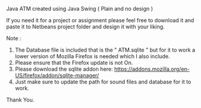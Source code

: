 Java ATM created using Java Swing ( Plain and no design )

If you need it for a project or assignment please feel free to download it and paste it to Netbeans project folder and design it with your liking. 



Note : 

1. The Database file is included that is the " ATM.sqlite " but for it to work a lower version of Mozilla Firefox is needed which I also include.
2. Please ensure that the Firefox update is not On.
3. Please download the sqlite addon here:   https://addons.mozilla.org/en-US/firefox/addon/sqlite-manager/   
4. Just make sure to update the path for sound files and database for it to work. 

Thank You. 

  

